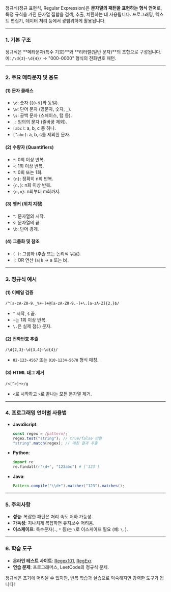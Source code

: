 정규식(정규 표현식, Regular Expression)은 **문자열의 패턴을 표현하는 형식 언어**로, 특정 규칙을 가진 문자열 집합을 검색, 추출, 치환하는 데 사용됩니다. 프로그래밍, 텍스트 편집기, 데이터 처리 등에서 광범위하게 활용됩니다.

---

### **1. 기본 구조**
정규식은 **메타문자(특수 기호)**와 **리터럴(일반 문자)**의 조합으로 구성됩니다.  
예: `/\d{3}-\d{4}/` → "000-0000" 형식의 전화번호 패턴.

---

### **2. 주요 메타문자 및 용도**
#### **(1) 문자 클래스**
- `\d`: 숫자 (`[0-9]`와 동일).
- `\w`: 단어 문자 (영문자, 숫자, `_`).
- `\s`: 공백 문자 (스페이스, 탭 등).
- `.`: 임의의 문자 (줄바꿈 제외).
- `[abc]`: a, b, c 중 하나.
- `[^abc]`: a, b, c를 제외한 문자.

#### **(2) 수량자 (Quantifiers)**
- `*`: 0회 이상 반복.
- `+`: 1회 이상 반복.
- `?`: 0회 또는 1회.
- `{n}`: 정확히 n회 반복.
- `{n,}`: n회 이상 반복.
- `{n,m}`: n회부터 m회까지.

#### **(3) 앵커 (위치 지정)**
- `^`: 문자열의 시작.
- `$`: 문자열의 끝.
- `\b`: 단어 경계.

#### **(4) 그룹화 및 참조**
- `( )`: 그룹화 (추출 또는 논리적 묶음).
- `|`: OR 연산 (`a|b` → a 또는 b).

---

### **3. 정규식 예시**
#### **(1) 이메일 검증**
```regex
/^[a-zA-Z0-9._%+-]+@[a-zA-Z0-9.-]+\.[a-zA-Z]{2,}$/
```
- `^` 시작, `$` 끝.
- `+`는 1회 이상 반복.
- `\.`은 실제 점(.) 문자.

#### **(2) 전화번호 추출**
```regex
/\d{2,3}-\d{3,4}-\d{4}/
```
- `02-123-4567` 또는 `010-1234-5678` 형식 매칭.

#### **(3) HTML 태그 제거**
```regex
/<[^>]+>/g
```
- `<`로 시작하고 `>`로 끝나는 모든 문자열 제거.

---

### **4. 프로그래밍 언어별 사용법**
- **JavaScript**:  
  ```javascript
  const regex = /pattern/;
  regex.test("string"); // true/false 반환
  "string".match(regex); // 매칭 결과 추출
  ```
- **Python**:  
  ```python
  import re
  re.findall(r'\d+', "123abc") # ['123']
  ```
- **Java**:  
  ```java
  Pattern.compile("\\d+").matcher("123").matches();
  ```

---

### **5. 주의사항**
- **성능**: 복잡한 패턴은 처리 속도 저하 가능성.
- **가독성**: 지나치게 복잡하면 유지보수 어려움.
- **이스케이프**: 특수문자(`.`, `*` 등)는 `\`로 이스케이프 필요 (예: `\.`).

---

### **6. 학습 도구**
- **온라인 테스트 사이트**: [Regex101](https://regex101.com/), [RegExr](https://regexr.com/).
- **연습 문제**: 프로그래머스, LeetCode의 정규식 문제.

정규식은 초기에 어려울 수 있지만, 반복 학습과 실습으로 익숙해지면 강력한 도구가 됩니다!